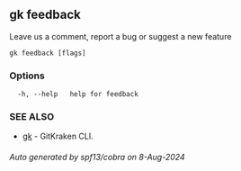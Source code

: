 ## gk feedback

Leave us a comment, report a bug or suggest a new feature

```
gk feedback [flags]
```

### Options

```
  -h, --help   help for feedback
```

### SEE ALSO

* [gk](gk.md)	 - GitKraken CLI.

###### Auto generated by spf13/cobra on 8-Aug-2024
